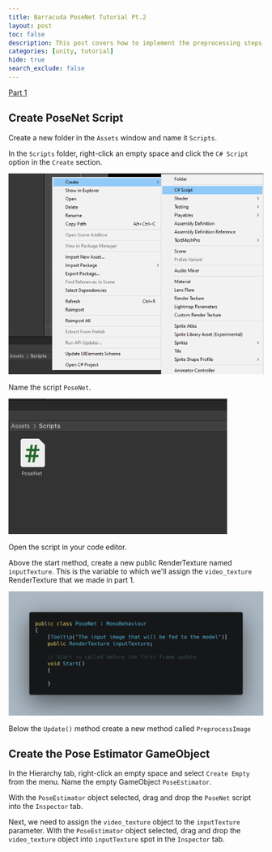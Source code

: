 ```yaml
---
title: Barracuda PoseNet Tutorial Pt.2
layout: post
toc: false
description: This post covers how to implement the preprocessing steps for the PoseNet model.
categories: [unity, tutorial]
hide: true
search_exclude: false
---
```


[Part 1](https://christianjmills.com/unity/tutorial/2020/10/25/Barracuda-PoseNet-Tutorial-1.html)



## Create PoseNet Script

Create a new folder in the `Assets` window and name it `Scripts`.

In the `Scripts` folder, right-click an empty space and click the `C# Script` option in the `Create` section.

![create_new_script](\images\barracuda-posenet-tutorial\create_new_script.PNG)

Name the script `PoseNet`.

![new_posenet_script](\images\barracuda-posenet-tutorial\new_posenet_script.PNG)





Open the script in your code editor.



Above the start method, create a new public RenderTexture named `inputTexture`. This is the variable to which we'll assign the `video_texture` RenderTexture that we made in part 1.

![create_inputTexture_variable](\images\barracuda-posenet-tutorial\create_inputTexture_variable_short.png)

Below the `Update()` method create a new method called `PreprocessImage`





## Create the Pose Estimator  GameObject

In the Hierarchy tab, right-click an empty space and select `Create Empty` from the menu. Name the empty GameObject `PoseEstimator`.





With the `PoseEstimator` object selected, drag and drop the `PoseNet` script into the `Inspector` tab.

Next, we need to assign the `video_texture` object to the `inputTexture` parameter. With the `PoseEstimator` object selected, drag and drop the `video_texture` object into `inputTexture` spot in the `Inspector` tab.



 



